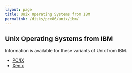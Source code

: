 ```yaml
---
layout: page
title: Unix Operating Systems from IBM
permalink: /disks/pcx86/unix/ibm/
---
```


Unix Operating Systems from IBM
-------------------------------

Information is available for these variants of Unix from IBM.

* [PC/IX](pcix/)
* [Xenix](xenix/)
